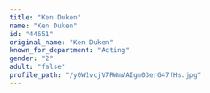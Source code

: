 ```yaml
---
title: "Ken Duken"
name: "Ken Duken"
id: "44651"
original_name: "Ken Duken"
known_for_department: "Acting"
gender: "2"
adult: "false"
profile_path: "/y0W1vcjV7RWmVAIgm03erG47fHs.jpg"
---
```


